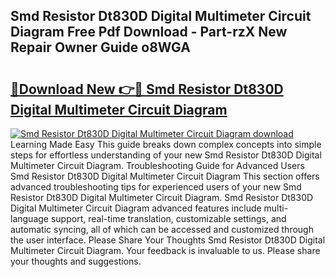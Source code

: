 ## Smd Resistor Dt830D Digital Multimeter Circuit Diagram Free Pdf Download - Part-rzX New Repair Owner Guide o8WGA

# <h2><a href="http://dfls57.blite.top/?on=Smd+Resistor+Dt830D+Digital+Multimeter+Circuit+Diagram">🔗Download New 👉🔴 Smd Resistor Dt830D Digital Multimeter Circuit Diagram</a></h2>

[![Smd Resistor Dt830D Digital Multimeter Circuit Diagram download](https://i.imgur.com/lujVjoI.png)](http://dfls57.blite.top/?on=Smd+Resistor+Dt830D+Digital+Multimeter+Circuit+Diagram)
Learning Made Easy This guide breaks down complex concepts into simple steps for effortless understanding of your new Smd Resistor Dt830D Digital Multimeter Circuit Diagram. Troubleshooting Guide for Advanced Users Smd Resistor Dt830D Digital Multimeter Circuit Diagram This section offers advanced troubleshooting tips for experienced users of your new Smd Resistor Dt830D Digital Multimeter Circuit Diagram. Smd Resistor Dt830D Digital Multimeter Circuit Diagram advanced features include multi-language support, real-time translation, customizable settings, and automatic syncing, all of which can be accessed and customized through the user interface. Please Share Your Thoughts Smd Resistor Dt830D Digital Multimeter Circuit Diagram. Your feedback is invaluable to us. Please share your thoughts and suggestions.
